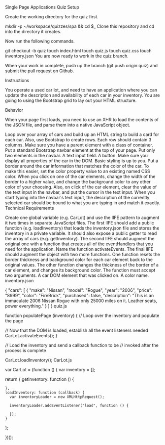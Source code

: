 Single Page Applications Quiz
Setup

Create the working directory for the quiz first.

mkdir -p ~/workspace/quizzes/spa && cd $_
Clone this repository and cd into the directory it creates.

Now run the following commands.

git checkout -b quiz
touch index.html
touch quiz.js
touch quiz.css
touch inventory.json
You are now ready to work in the quiz branch.

When your work in complete, push up the branch (git push origin quiz) and submit the pull request on Github.

Instructions

You operate a used car lot, and need to have an application where you can update the description and availability of each car in your inventory. You are going to using the Bootstrap grid to lay out your HTML structure.

Behavior

<!-- Create an array of cars in the inventory.json file (see example structure below). Put at least three cars in the array. -->
When your page first loads, you need to use an XHR to load the contents of the JSON file, and parse them into a native JavaScript object.

Loop over your array of cars and build up an HTML string to build a card for each car. Also, use Bootstrap to create rows. Each row should contain 3 columns. Make sure you have a parent element with a class of container.
Put a standard Bootstrap navbar element at the top of your page.
Put only two elements in the navbar.
A text input field.
A button.
Make sure you display all properties of the car in the DOM. Basic styling is up to you.
Put a border around the car information that matches the color of the car. To make this easier, set the color property value to an existing named CSS color.
When you click on one of the car elements, change the width of the border to a higher value, and change the background color to any other color of your choosing.
Also, on click of the car element, clear the value of the text input in the navbar, and put the cursor in the text input.
When you start typing into the navbar's text input, the description of the currently selected car should be bound to what you are typing in and match it exactly.
Technical Requirements

Create one global variable (e.g. CarLot) and use the IIFE pattern to augment it two times in separate JavaScript files.
The first IIFE should add a public function (e.g. loadInventory) that loads the inventory.json file and stores the inventory in a private variable. It should also expose a public getter to read the array of cars (e.g. getInventory).
The second IIFE should augment the original one with a function that creates all of the eventHandlers that you need for the application. Name the function activateEvents.
The final IIFE should augment the object with two more functions. One function resets the border thickness and background color for each car element back to the original values. The other function changes the thickness of the border of a car element, and changes its background color. The function must accept two arguments.
A car DOM element that was clicked on.
A color name.
inventory.json

{
  "cars": [
    {
      "make": "Nissan",
      "model": "Rogue",
      "year": "2006",
      "price": "8999",
      "color": "FireBrick",
      "purchased": false,
      "description": "This is an immaculate 2006 Nissan Rogue with only 25000 miles on it. Leather seats, power everything."
    }
  ]
}
quiz.js

function populatePage (inventory) {
  // Loop over the inventory and populate the page

  // Now that the DOM is loaded, establish all the event listeners needed
  CarLot.activateEvents();
}

// Load the inventory and send a callback function to be
// invoked after the process is complete

CarLot.loadInventory();
CarLot.js

var CarLot = (function () {
  var inventory = [];

  return {
    getInventory: function () {

    },
    loadInventory: function (callback) {
      var inventoryLoader = new XMLHttpRequest();

      inventoryLoader.addEventListener("load", function () {

      });
    }
  };

})();